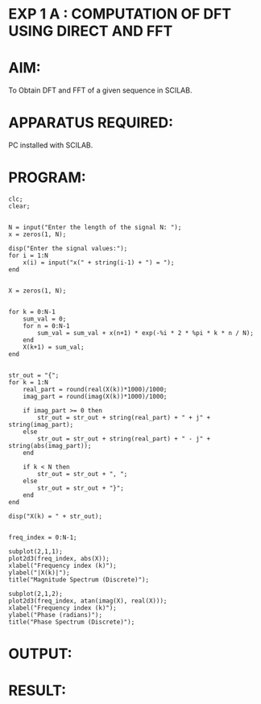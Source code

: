 # EXP 1 A : COMPUTATION OF DFT USING DIRECT AND FFT

# AIM: 
To Obtain DFT and FFT of a given sequence in SCILAB. 

# APPARATUS REQUIRED: 
PC installed with SCILAB. 

# PROGRAM: 
```
clc;
clear;


N = input("Enter the length of the signal N: ");
x = zeros(1, N);

disp("Enter the signal values:");
for i = 1:N
    x(i) = input("x(" + string(i-1) + ") = ");
end


X = zeros(1, N);


for k = 0:N-1
    sum_val = 0;
    for n = 0:N-1
        sum_val = sum_val + x(n+1) * exp(-%i * 2 * %pi * k * n / N);
    end
    X(k+1) = sum_val;
end


str_out = "{";
for k = 1:N
    real_part = round(real(X(k))*1000)/1000; 
    imag_part = round(imag(X(k))*1000)/1000;
    
    if imag_part >= 0 then
        str_out = str_out + string(real_part) + " + j" + string(imag_part);
    else
        str_out = str_out + string(real_part) + " - j" + string(abs(imag_part));
    end
    
    if k < N then
        str_out = str_out + ", ";
    else
        str_out = str_out + "}";
    end
end

disp("X(k) = " + str_out);


freq_index = 0:N-1;

subplot(2,1,1);
plot2d3(freq_index, abs(X));
xlabel("Frequency index (k)");
ylabel("|X(k)|");
title("Magnitude Spectrum (Discrete)");

subplot(2,1,2);
plot2d3(freq_index, atan(imag(X), real(X)));
xlabel("Frequency index (k)");
ylabel("Phase (radians)");
title("Phase Spectrum (Discrete)");
```

# OUTPUT: 


# RESULT: 
